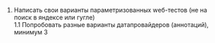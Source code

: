 1. Написать свои варианты параметризованных wеб-тестов (не на поиск в яндексе или гугле)</br>
  1.1 Попробовать разные варианты датапровайдеров (аннотаций), минимум 3
